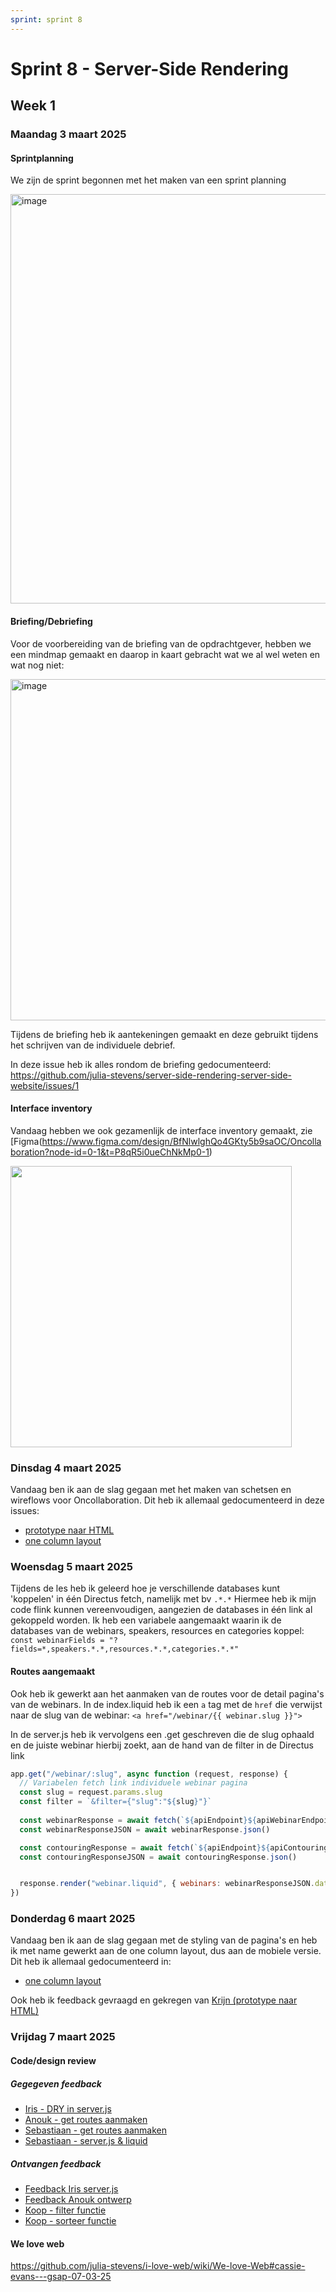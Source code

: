 ```yaml
---
sprint: sprint 8
---
```


# Sprint 8 - Server-Side Rendering
## Week 1
### Maandag 3 maart 2025
#### Sprintplanning
We zijn de sprint begonnen met het maken van een sprint planning

<img width="655" alt="image" src="https://github.com/user-attachments/assets/e1fcfb2b-5dd9-439f-9a3e-9217bf5e22bf" />

#### Briefing/Debriefing
Voor de voorbereiding van de briefing van de opdrachtgever, hebben we een mindmap gemaakt en daarop in kaart gebracht wat we al wel weten en wat nog niet: 

<img width="546" alt="image" src="https://github.com/user-attachments/assets/98daa800-6a83-4e4e-92ff-ee5e3cee5ce7" />

Tijdens de briefing heb ik aantekeningen gemaakt en deze gebruikt tijdens het schrijven van de individuele debrief. 

In deze issue heb ik alles rondom de briefing gedocumenteerd: https://github.com/julia-stevens/server-side-rendering-server-side-website/issues/1

#### Interface inventory
Vandaag hebben we ook gezamenlijk de interface inventory gemaakt, zie [Figma(https://www.figma.com/design/BfNlwlghQo4GKty5b9saOC/Oncollaboration?node-id=0-1&t=P8qR5i0ueChNkMp0-1)

<img src="https://github.com/user-attachments/assets/c3b9ee8d-1076-4499-a351-d1edebad6916" width="450">

### Dinsdag 4 maart 2025
Vandaag ben ik aan de slag gegaan met het maken van schetsen en wireflows voor Oncollaboration. Dit heb ik allemaal gedocumenteerd in deze issues: 
* [prototype naar HTML](https://github.com/julia-stevens/server-side-rendering-server-side-website/issues/2)
* [one column layout](https://github.com/julia-stevens/server-side-rendering-server-side-website/issues/3)

### Woensdag 5 maart 2025
Tijdens de les heb ik geleerd hoe je verschillende databases kunt 'koppelen' in één Directus fetch, namelijk met bv `.*.*` 
Hiermee heb ik mijn code flink kunnen vereenvoudigen, aangezien de databases in één link al gekoppeld worden. Ik heb een variabele aangemaakt waarin ik de databases van de webinars, speakers, resources en categories koppel: `const webinarFields = "?fields=*,speakers.*.*,resources.*.*,categories.*.*"`

#### Routes aangemaakt
Ook heb ik gewerkt aan het aanmaken van de routes voor de detail pagina's van de webinars. In de index.liquid heb ik een `a` tag met de `href` die verwijst naar de slug van de webinar: `<a href="/webinar/{{ webinar.slug }}">`

In de server.js heb ik vervolgens een .get geschreven die de slug ophaald en de juiste webinar hierbij zoekt, aan de hand van de filter in de Directus link

```js
app.get("/webinar/:slug", async function (request, response) {
  // Variabelen fetch link individuele webinar pagina
  const slug = request.params.slug
  const filter = `&filter={"slug":"${slug}"}` 
  
  const webinarResponse = await fetch(`${apiEndpoint}${apiWebinarEndpoint}${webinarFields}${filter}`)
  const webinarResponseJSON = await webinarResponse.json()

  const contouringResponse = await fetch(`${apiEndpoint}${apiContouringEndpoint}`)
  const contouringResponseJSON = await contouringResponse.json()


  response.render("webinar.liquid", { webinars: webinarResponseJSON.data, contourings: contouringResponseJSON.data })
})
```

### Donderdag 6 maart 2025
Vandaag ben ik aan de slag gegaan met de styling van de pagina's en heb ik met name gewerkt aan de one column layout, dus aan de mobiele versie. Dit heb ik allemaal gedocumenteerd in: 
* [one column layout](https://github.com/julia-stevens/server-side-rendering-server-side-website/issues/3)

Ook heb ik feedback gevraagd en gekregen van [Krijn (prototype naar HTML)](https://github.com/julia-stevens/server-side-rendering-server-side-website/issues/2#issuecomment-2703741129)

### Vrijdag 7 maart 2025
#### Code/design review
##### Gegegeven feedback 
* [Iris - DRY in server.js](https://github.com/irisvw/server-side-rendering-server-side-website/issues/5)
* [Anouk - get routes aanmaken](https://github.com/AnoukdeRooij24/server-side-rendering-server-side-website/issues/4)
* [Sebastiaan - get routes aanmaken](https://github.com/Sebastiaan-hva/server-side-rendering-server-side-website/issues/6)
* [Sebastiaan - server.js & liquid](https://github.com/Sebastiaan-hva/server-side-rendering-server-side-website/issues/7)

##### Ontvangen feedback 
* [Feedback Iris server.js](https://github.com/julia-stevens/server-side-rendering-server-side-website/issues/7)
* [Feedback Anouk ontwerp](https://github.com/julia-stevens/server-side-rendering-server-side-website/issues/3#issuecomment-2706100037)
* [Koop - filter functie](https://github.com/julia-stevens/server-side-rendering-server-side-website/issues/4)
* [Koop - sorteer functie](https://github.com/julia-stevens/server-side-rendering-server-side-website/issues/5)

#### We love web
https://github.com/julia-stevens/i-love-web/wiki/We-love-Web#cassie-evans---gsap-07-03-25